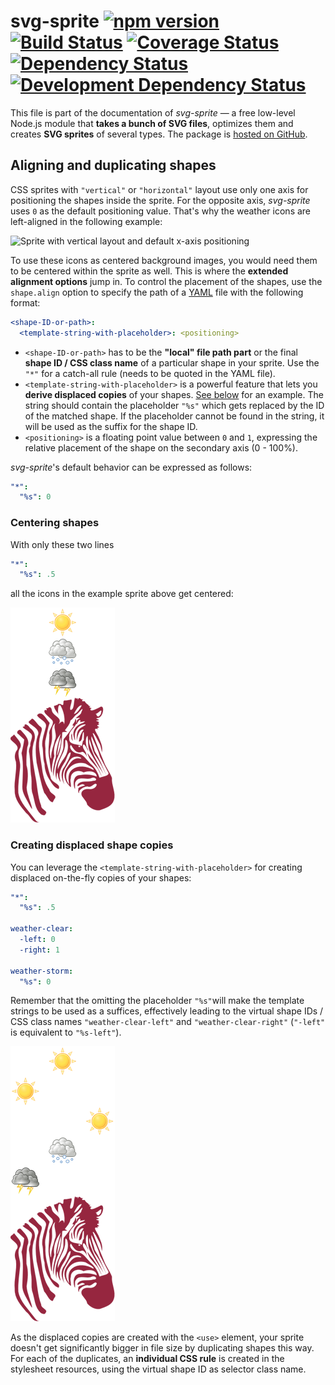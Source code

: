 # svg-sprite [![npm version][npm-image]][npm-url] [![Build Status][ci-image]][ci-url] [![Coverage Status][coveralls-image]][coveralls-url] [![Dependency Status][depstat-image]][depstat-url] [![Development Dependency Status][devdepstat-image]][devdepstat-url]

This file is part of the documentation of *svg-sprite* — a free low-level Node.js module that **takes a bunch of SVG files**, optimizes them and creates **SVG sprites** of several types. The package is [hosted on GitHub](https://github.com/svg-sprite/svg-sprite).


## Aligning and duplicating shapes

CSS sprites with `"vertical"` or `"horizontal"` layout use only one axis for positioning the shapes inside the sprite. For the opposite axis, *svg-sprite* uses `0` as the default positioning value. That's why the weather icons are left-aligned in the following example:

![Sprite with vertical layout and default x-axis positioning](../test/expected/png/css.vertical.default.png)

To use these icons as centered background images, you would need them to be centered within the sprite as well. This is where the **extended alignment options** jump in. To control the placement of the shapes, use the `shape.align` option to specify the path of a [YAML](https://yaml.org/) file with the following format:

```yaml
<shape-ID-or-path>:
  <template-string-with-placeholder>: <positioning>
```

* `<shape-ID-or-path>` has to be the **"local" file path part** or the final **shape ID / CSS class name** of a particular shape in your sprite. Use the `"*"` for a catch-all rule (needs to be quoted in the YAML file).
* `<template-string-with-placeholder>` is a powerful feature that lets you **derive displaced copies** of your shapes. [See below](#creating-displaced-shape-copies) for an example. The string should contain the placeholder `"%s"` which gets replaced by the ID of the matched shape. If the placeholder cannot be found in the string, it will be used as the suffix for the shape ID.
* `<positioning>` is a floating point value between `0` and `1`, expressing the relative placement of the shape on the secondary axis (0 - 100%).

*svg-sprite*'s default behavior can be expressed as follows:

```yaml
"*":
  "%s": 0
```

### Centering shapes

With only these two lines

```yaml
"*":
  "%s": .5
```

all the icons in the example sprite above get centered:

![Sprite with vertical layout and centered x-axis positioning](../test/expected/png/css.vertical.centered.png)

### Creating displaced shape copies

You can leverage the `<template-string-with-placeholder>` for creating displaced on-the-fly copies of your shapes:

```yaml
"*":
  "%s": .5

weather-clear:
  -left: 0
  -right: 1

weather-storm:
  "%s": 0
```

Remember that the omitting the placeholder `"%s"`will make the template strings to be used as a suffices, effectively leading to the virtual shape IDs / CSS class names `"weather-clear-left"` and `"weather-clear-right"` (`"-left"` is equivalent to `"%s-left"`).

![Sprite with vertical layout, mixed x-axis positioning and displaced copies](../test/expected/png/css.vertical.mixed.png)

As the displaced copies are created with the `<use>` element, your sprite doesn't get significantly bigger in file size by duplicating shapes this way. For each of the duplicates, an **individual CSS rule** is created in the stylesheet resources, using the virtual shape ID as selector class name.


[npm-url]: https://npmjs.org/package/svg-sprite
[npm-image]: https://img.shields.io/npm/v/svg-sprite

[ci-url]: https://github.com/svg-sprite/svg-sprite/actions?query=workflow%3ATests+branch%3Amaster
[ci-image]: https://img.shields.io/github/workflow/status/svg-sprite/svg-sprite/Tests/master

[coveralls-url]: https://coveralls.io/github/svg-sprite/svg-sprite?branch=master
[coveralls-image]: https://img.shields.io/coveralls/github/svg-sprite/svg-sprite/master

[depstat-url]: https://david-dm.org/svg-sprite/svg-sprite
[depstat-image]: https://img.shields.io/david/svg-sprite/svg-sprite
[devdepstat-url]: https://david-dm.org/svg-sprite/svg-sprite?type=dev
[devdepstat-image]: https://img.shields.io/david/dev/svg-sprite/svg-sprite

